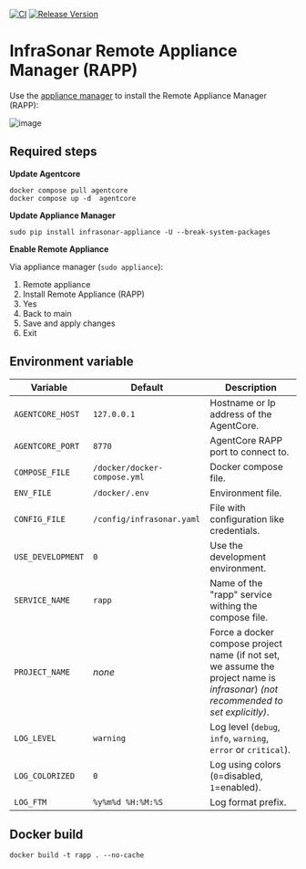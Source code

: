 [![CI](https://github.com/infrasonar/rapp/workflows/CI/badge.svg)](https://github.com/infrasonar/rapp/actions)
[![Release Version](https://img.shields.io/github/release/infrasonar/rapp)](https://github.com/infrasonar/rapp/releases)

# InfraSonar Remote Appliance Manager (RAPP)

Use the [appliance manager](https://github.com/infrasonar/appliance-manager) to install the Remote Appliance Manager (RAPP):

![image](https://github.com/user-attachments/assets/8f748331-8e5c-4fb2-ad88-adcab6524232)

## Required steps

**Update Agentcore**

```
docker compose pull agentcore
docker compose up -d  agentcore
```

**Update Appliance Manager**

```
sudo pip install infrasonar-appliance -U --break-system-packages
```

**Enable Remote Appliance**

Via appliance manager (`sudo appliance`):
  1. Remote appliance
  2. Install Remote Appliance (RAPP)
  3. Yes
  4. Back to main
  5. Save and apply changes
  6. Exit

## Environment variable

Variable            | Default                        | Description
------------------- | ------------------------------ | ------------
`AGENTCORE_HOST`    | `127.0.0.1`                    | Hostname or Ip address of the AgentCore.
`AGENTCORE_PORT`    | `8770`                         | AgentCore RAPP port to connect to.
`COMPOSE_FILE`      | `/docker/docker-compose.yml`   | Docker compose file.
`ENV_FILE`          | `/docker/.env`                 | Environment file.
`CONFIG_FILE`       | `/config/infrasonar.yaml`      | File with configuration like credentials.
`USE_DEVELOPMENT`   | `0`                            | Use the development environment.
`SERVICE_NAME`      | `rapp`                         | Name of the "rapp" service withing the compose file.
`PROJECT_NAME`      | _none_                         | Force a docker compose project name (if not set, we assume the project name is _infrasonar_) _(not recommended to set explicitly)_.
`LOG_LEVEL`         | `warning`                      | Log level (`debug`, `info`, `warning`, `error` or `critical`).
`LOG_COLORIZED`     | `0`                            | Log using colors (`0`=disabled, `1`=enabled).
`LOG_FTM`           | `%y%m%d %H:%M:%S`              | Log format prefix.

## Docker build

```
docker build -t rapp . --no-cache
```
